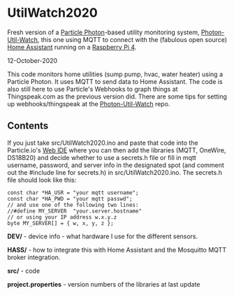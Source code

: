 # UtilWatch2020
Fresh version of a [Particle Photon](https://docs.particle.io/photon/)-based utility monitoring system, [Photon-Util-Watch](https://github.com/cecat/Photon-Util-Watch), this one using MQTT to connect with
the (fabulous open source) [Home Assistant](https://www.home-assistant.io/) running on a [Raspberry Pi 4](https://www.raspberrypi.org/products/raspberry-pi-4-model-b/).

12-October-2020  

This code monitors home utilities (sump pump, hvac, water heater) using a Particle Photon.
It uses MQTT to send data to Home Assistant.
The code is also still here to use Particle's Webhooks to graph things at Thingspeak.com as 
the previous version did.
There are some tips for setting up webhooks/thingspeak at the
[Photon-Util-Watch](https://github.com/cecat/Photon-Util-Watch) repo.

## Contents

If you just take src/UtilWatch2020.ino and paste that code into the Particle.io's [Web IDE](https://build.particle.io/build/) where you can then
add the libraries (MQTT, OneWire, DS18B20) and decide whether to use a secrets.h
file or fill in mqtt username, password, and server info in the designated spot 
(and comment out the #include line for secrets.h) in src/UtilWatch2020.ino.  The secrets.h
file should look like this:

```
const char *HA_USR = "your mqtt username";
const char *HA_PWD = "your mqtt passwd";
// and use one of the following two lines:
//#define MY_SERVER  "your.server.hostname"
// or using your IP address w.x.y.z
byte MY_SERVER[] = { w, x, y, z };
```

**DEV/** - device info - what hardware I use for the different sensors.

**HASS/** - how to integrate this with Home Assistant and the Mosquitto MQTT broker integration.

**src/** - code

**project.properties** - version numbers of the libraries at last update

